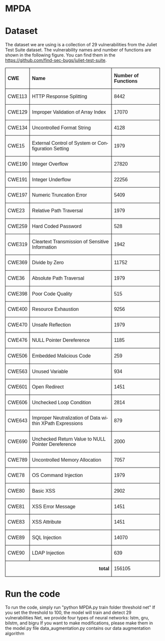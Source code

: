 # MPDA
# Dataset
The dataset we are using is a collection of 29 vulnerabilities from the Juliet Test Suite dataset. The vulnerability names and number of functions are shown in the following figure. You can find them in the https://github.com/find-sec-bugs/juliet-test-suite.

<table class="MsoTableGrid" border="1" cellspacing="0" cellpadding="0" style="border-collapse:collapse;border:none;mso-border-alt:solid windowtext .5pt;
 mso-yfti-tbllook:1184;mso-padding-alt:0cm 5.4pt 0cm 5.4pt">
 <tbody><tr style="mso-yfti-irow:0;mso-yfti-firstrow:yes;height:14.9pt">
  <td width="61" style="width:45.45pt;border:solid windowtext 1.0pt;mso-border-alt:
  solid windowtext .5pt;padding:0cm 5.4pt 0cm 5.4pt;height:14.9pt">
  <p class="MsoNormal"><b style="mso-bidi-font-weight:normal"><span lang="IT" style="mso-bidi-font-size:10.0pt;line-height:110%;font-family:&quot;Calibri&quot;,sans-serif;
  mso-fareast-font-family:&quot;Times New Roman&quot;;mso-bidi-font-family:&quot;Times New Roman&quot;;
  mso-ansi-language:IT">CWE</span></b><b style="mso-bidi-font-weight:normal"><span lang="IT" style="font-size:10.5pt;mso-bidi-font-size:10.0pt;line-height:110%;
  font-family:&quot;Calibri&quot;,sans-serif;mso-fareast-font-family:&quot;Times New Roman&quot;;
  mso-bidi-font-family:&quot;Times New Roman&quot;;mso-ansi-language:IT;mso-fareast-language:
  ZH-CN"><o:p></o:p></span></b></p>
  </td>
  <td width="291" style="width:218.1pt;border:solid windowtext 1.0pt;border-left:
  none;mso-border-left-alt:solid windowtext .5pt;mso-border-alt:solid windowtext .5pt;
  padding:0cm 5.4pt 0cm 5.4pt;height:14.9pt">
  <p class="MsoNormal"><b style="mso-bidi-font-weight:normal"><span lang="IT" style="mso-bidi-font-size:10.0pt;line-height:110%;font-family:&quot;Calibri&quot;,sans-serif;
  mso-fareast-font-family:&quot;Times New Roman&quot;;mso-bidi-font-family:&quot;Times New Roman&quot;;
  mso-ansi-language:IT">Name</span></b><b style="mso-bidi-font-weight:normal"><span lang="IT" style="mso-bidi-font-size:10.0pt;line-height:110%;font-family:&quot;Calibri&quot;,sans-serif;
  mso-fareast-font-family:&quot;Times New Roman&quot;;mso-bidi-font-family:&quot;Times New Roman&quot;;
  mso-bidi-theme-font:minor-bidi;mso-ansi-language:IT"><o:p></o:p></span></b></p>
  </td>
  <td width="158" style="width:118.7pt;border:solid windowtext 1.0pt;border-left:
  none;mso-border-left-alt:solid windowtext .5pt;mso-border-alt:solid windowtext .5pt;
  padding:0cm 5.4pt 0cm 5.4pt;height:14.9pt">
  <p class="MsoNormal"><b style="mso-bidi-font-weight:normal"><span lang="IT" style="mso-bidi-font-size:10.0pt;line-height:110%;font-family:&quot;Calibri&quot;,sans-serif;
  mso-fareast-font-family:&quot;Times New Roman&quot;;mso-bidi-font-family:&quot;Times New Roman&quot;;
  mso-ansi-language:IT">Number</span></b><b style="mso-bidi-font-weight:normal"><span lang="IT" style="mso-bidi-font-size:10.0pt;line-height:110%;font-family:&quot;Calibri&quot;,sans-serif;
  mso-fareast-font-family:宋体;mso-fareast-theme-font:minor-fareast;mso-bidi-font-family:
  &quot;Times New Roman&quot;;mso-ansi-language:IT;mso-fareast-language:ZH-CN"> </span></b><b style="mso-bidi-font-weight:normal"><span lang="IT" style="mso-bidi-font-size:
  10.0pt;line-height:110%;font-family:&quot;Calibri&quot;,sans-serif;mso-fareast-font-family:
  &quot;Times New Roman&quot;;mso-bidi-font-family:&quot;Times New Roman&quot;;mso-ansi-language:
  IT">of Functions<o:p></o:p></span></b></p>
  </td>
 </tr>
 <tr style="mso-yfti-irow:1;height:7.65pt">
  <td width="61" style="width:45.45pt;border:solid windowtext 1.0pt;border-top:
  none;mso-border-top-alt:solid windowtext .5pt;mso-border-alt:solid windowtext .5pt;
  padding:0cm 5.4pt 0cm 5.4pt;height:7.65pt">
  <p class="MsoNormal"><span lang="IT" style="mso-bidi-font-size:10.0pt;line-height:
  110%;font-family:&quot;Calibri&quot;,sans-serif;mso-fareast-font-family:&quot;Times New Roman&quot;;
  mso-bidi-font-family:&quot;Times New Roman&quot;;mso-ansi-language:IT">CWE113<o:p></o:p></span></p>
  </td>
  <td width="291" style="width:218.1pt;border-top:none;border-left:none;
  border-bottom:solid windowtext 1.0pt;border-right:solid windowtext 1.0pt;
  mso-border-top-alt:solid windowtext .5pt;mso-border-left-alt:solid windowtext .5pt;
  mso-border-alt:solid windowtext .5pt;padding:0cm 5.4pt 0cm 5.4pt;height:7.65pt">
  <p class="MsoNormal"><span lang="IT" style="mso-bidi-font-size:10.0pt;line-height:
  110%;font-family:&quot;Calibri&quot;,sans-serif;mso-fareast-font-family:&quot;Times New Roman&quot;;
  mso-bidi-font-family:&quot;Times New Roman&quot;;mso-ansi-language:IT">HTTP Response
  Splitting<o:p></o:p></span></p>
  </td>
  <td width="158" style="width:118.7pt;border-top:none;border-left:none;
  border-bottom:solid windowtext 1.0pt;border-right:solid windowtext 1.0pt;
  mso-border-top-alt:solid windowtext .5pt;mso-border-left-alt:solid windowtext .5pt;
  mso-border-alt:solid windowtext .5pt;padding:0cm 5.4pt 0cm 5.4pt;height:7.65pt">
  <p class="MsoNormal"><span lang="IT" style="mso-bidi-font-size:10.0pt;line-height:
  110%;font-family:&quot;Calibri&quot;,sans-serif;mso-fareast-font-family:&quot;Times New Roman&quot;;
  mso-bidi-font-family:&quot;Times New Roman&quot;;mso-ansi-language:IT">8442<o:p></o:p></span></p>
  </td>
 </tr>
 <tr style="mso-yfti-irow:2;height:15.3pt">
  <td width="61" style="width:45.45pt;border:solid windowtext 1.0pt;border-top:
  none;mso-border-top-alt:solid windowtext .5pt;mso-border-alt:solid windowtext .5pt;
  padding:0cm 5.4pt 0cm 5.4pt;height:15.3pt">
  <p class="MsoNormal"><span lang="IT" style="mso-bidi-font-size:10.0pt;line-height:
  110%;font-family:&quot;Calibri&quot;,sans-serif;mso-fareast-font-family:&quot;Times New Roman&quot;;
  mso-bidi-font-family:&quot;Times New Roman&quot;;mso-ansi-language:IT">CWE129<o:p></o:p></span></p>
  </td>
  <td width="291" style="width:218.1pt;border-top:none;border-left:none;
  border-bottom:solid windowtext 1.0pt;border-right:solid windowtext 1.0pt;
  mso-border-top-alt:solid windowtext .5pt;mso-border-left-alt:solid windowtext .5pt;
  mso-border-alt:solid windowtext .5pt;padding:0cm 5.4pt 0cm 5.4pt;height:15.3pt">
  <p class="MsoNormal"><span lang="IT" style="mso-bidi-font-size:10.0pt;line-height:
  110%;font-family:&quot;Calibri&quot;,sans-serif;mso-fareast-font-family:&quot;Times New Roman&quot;;
  mso-bidi-font-family:&quot;Times New Roman&quot;;mso-ansi-language:IT">Improper
  Validation of Array Index<o:p></o:p></span></p>
  </td>
  <td width="158" style="width:118.7pt;border-top:none;border-left:none;
  border-bottom:solid windowtext 1.0pt;border-right:solid windowtext 1.0pt;
  mso-border-top-alt:solid windowtext .5pt;mso-border-left-alt:solid windowtext .5pt;
  mso-border-alt:solid windowtext .5pt;padding:0cm 5.4pt 0cm 5.4pt;height:15.3pt">
  <p class="MsoNormal"><span lang="IT" style="mso-bidi-font-size:10.0pt;line-height:
  110%;font-family:&quot;Calibri&quot;,sans-serif;mso-fareast-font-family:&quot;Times New Roman&quot;;
  mso-bidi-font-family:&quot;Times New Roman&quot;;mso-ansi-language:IT">17070<o:p></o:p></span></p>
  </td>
 </tr>
 <tr style="mso-yfti-irow:3;height:7.65pt">
  <td width="61" style="width:45.45pt;border:solid windowtext 1.0pt;border-top:
  none;mso-border-top-alt:solid windowtext .5pt;mso-border-alt:solid windowtext .5pt;
  padding:0cm 5.4pt 0cm 5.4pt;height:7.65pt">
  <p class="MsoNormal"><span lang="IT" style="mso-bidi-font-size:10.0pt;line-height:
  110%;font-family:&quot;Calibri&quot;,sans-serif;mso-fareast-font-family:&quot;Times New Roman&quot;;
  mso-bidi-font-family:&quot;Times New Roman&quot;;mso-ansi-language:IT">CWE134<o:p></o:p></span></p>
  </td>
  <td width="291" style="width:218.1pt;border-top:none;border-left:none;
  border-bottom:solid windowtext 1.0pt;border-right:solid windowtext 1.0pt;
  mso-border-top-alt:solid windowtext .5pt;mso-border-left-alt:solid windowtext .5pt;
  mso-border-alt:solid windowtext .5pt;padding:0cm 5.4pt 0cm 5.4pt;height:7.65pt">
  <p class="MsoNormal"><span lang="IT" style="mso-bidi-font-size:10.0pt;line-height:
  110%;font-family:&quot;Calibri&quot;,sans-serif;mso-fareast-font-family:&quot;Times New Roman&quot;;
  mso-bidi-font-family:&quot;Times New Roman&quot;;mso-ansi-language:IT">Uncontrolled
  Format String<o:p></o:p></span></p>
  </td>
  <td width="158" style="width:118.7pt;border-top:none;border-left:none;
  border-bottom:solid windowtext 1.0pt;border-right:solid windowtext 1.0pt;
  mso-border-top-alt:solid windowtext .5pt;mso-border-left-alt:solid windowtext .5pt;
  mso-border-alt:solid windowtext .5pt;padding:0cm 5.4pt 0cm 5.4pt;height:7.65pt">
  <p class="MsoNormal"><span lang="IT" style="mso-bidi-font-size:10.0pt;line-height:
  110%;font-family:&quot;Calibri&quot;,sans-serif;mso-fareast-font-family:&quot;Times New Roman&quot;;
  mso-bidi-font-family:&quot;Times New Roman&quot;;mso-ansi-language:IT">4128<o:p></o:p></span></p>
  </td>
 </tr>
 <tr style="mso-yfti-irow:4;height:15.3pt">
  <td width="61" style="width:45.45pt;border:solid windowtext 1.0pt;border-top:
  none;mso-border-top-alt:solid windowtext .5pt;mso-border-alt:solid windowtext .5pt;
  padding:0cm 5.4pt 0cm 5.4pt;height:15.3pt">
  <p class="MsoNormal"><span lang="IT" style="mso-bidi-font-size:10.0pt;line-height:
  110%;font-family:&quot;Calibri&quot;,sans-serif;mso-fareast-font-family:&quot;Times New Roman&quot;;
  mso-bidi-font-family:&quot;Times New Roman&quot;;mso-ansi-language:IT">CWE15<o:p></o:p></span></p>
  </td>
  <td width="291" style="width:218.1pt;border-top:none;border-left:none;
  border-bottom:solid windowtext 1.0pt;border-right:solid windowtext 1.0pt;
  mso-border-top-alt:solid windowtext .5pt;mso-border-left-alt:solid windowtext .5pt;
  mso-border-alt:solid windowtext .5pt;padding:0cm 5.4pt 0cm 5.4pt;height:15.3pt">
  <p class="MsoNormal"><span lang="IT" style="mso-bidi-font-size:10.0pt;line-height:
  110%;font-family:&quot;Calibri&quot;,sans-serif;mso-fareast-font-family:&quot;Times New Roman&quot;;
  mso-bidi-font-family:&quot;Times New Roman&quot;;mso-ansi-language:IT">External Control
  of System or Configuration Setting<o:p></o:p></span></p>
  </td>
  <td width="158" style="width:118.7pt;border-top:none;border-left:none;
  border-bottom:solid windowtext 1.0pt;border-right:solid windowtext 1.0pt;
  mso-border-top-alt:solid windowtext .5pt;mso-border-left-alt:solid windowtext .5pt;
  mso-border-alt:solid windowtext .5pt;padding:0cm 5.4pt 0cm 5.4pt;height:15.3pt">
  <p class="MsoNormal"><span lang="IT" style="mso-bidi-font-size:10.0pt;line-height:
  110%;font-family:&quot;Calibri&quot;,sans-serif;mso-fareast-font-family:&quot;Times New Roman&quot;;
  mso-bidi-font-family:&quot;Times New Roman&quot;;mso-ansi-language:IT">1979<o:p></o:p></span></p>
  </td>
 </tr>
 <tr style="mso-yfti-irow:5;height:7.65pt">
  <td width="61" style="width:45.45pt;border:solid windowtext 1.0pt;border-top:
  none;mso-border-top-alt:solid windowtext .5pt;mso-border-alt:solid windowtext .5pt;
  padding:0cm 5.4pt 0cm 5.4pt;height:7.65pt">
  <p class="MsoNormal"><span lang="IT" style="mso-bidi-font-size:10.0pt;line-height:
  110%;font-family:&quot;Calibri&quot;,sans-serif;mso-fareast-font-family:&quot;Times New Roman&quot;;
  mso-bidi-font-family:&quot;Times New Roman&quot;;mso-ansi-language:IT">CWE190<o:p></o:p></span></p>
  </td>
  <td width="291" style="width:218.1pt;border-top:none;border-left:none;
  border-bottom:solid windowtext 1.0pt;border-right:solid windowtext 1.0pt;
  mso-border-top-alt:solid windowtext .5pt;mso-border-left-alt:solid windowtext .5pt;
  mso-border-alt:solid windowtext .5pt;padding:0cm 5.4pt 0cm 5.4pt;height:7.65pt">
  <p class="MsoNormal"><span lang="IT" style="mso-bidi-font-size:10.0pt;line-height:
  110%;font-family:&quot;Calibri&quot;,sans-serif;mso-fareast-font-family:&quot;Times New Roman&quot;;
  mso-bidi-font-family:&quot;Times New Roman&quot;;mso-ansi-language:IT">Integer Overflow<o:p></o:p></span></p>
  </td>
  <td width="158" style="width:118.7pt;border-top:none;border-left:none;
  border-bottom:solid windowtext 1.0pt;border-right:solid windowtext 1.0pt;
  mso-border-top-alt:solid windowtext .5pt;mso-border-left-alt:solid windowtext .5pt;
  mso-border-alt:solid windowtext .5pt;padding:0cm 5.4pt 0cm 5.4pt;height:7.65pt">
  <p class="MsoNormal"><span lang="IT" style="mso-bidi-font-size:10.0pt;line-height:
  110%;font-family:&quot;Calibri&quot;,sans-serif;mso-fareast-font-family:&quot;Times New Roman&quot;;
  mso-bidi-font-family:&quot;Times New Roman&quot;;mso-ansi-language:IT">27820<o:p></o:p></span></p>
  </td>
 </tr>
 <tr style="mso-yfti-irow:6;height:7.25pt">
  <td width="61" style="width:45.45pt;border:solid windowtext 1.0pt;border-top:
  none;mso-border-top-alt:solid windowtext .5pt;mso-border-alt:solid windowtext .5pt;
  padding:0cm 5.4pt 0cm 5.4pt;height:7.25pt">
  <p class="MsoNormal"><span lang="IT" style="mso-bidi-font-size:10.0pt;line-height:
  110%;font-family:&quot;Calibri&quot;,sans-serif;mso-fareast-font-family:&quot;Times New Roman&quot;;
  mso-bidi-font-family:&quot;Times New Roman&quot;;mso-ansi-language:IT">CWE191<o:p></o:p></span></p>
  </td>
  <td width="291" style="width:218.1pt;border-top:none;border-left:none;
  border-bottom:solid windowtext 1.0pt;border-right:solid windowtext 1.0pt;
  mso-border-top-alt:solid windowtext .5pt;mso-border-left-alt:solid windowtext .5pt;
  mso-border-alt:solid windowtext .5pt;padding:0cm 5.4pt 0cm 5.4pt;height:7.25pt">
  <p class="MsoNormal"><span lang="IT" style="mso-bidi-font-size:10.0pt;line-height:
  110%;font-family:&quot;Calibri&quot;,sans-serif;mso-fareast-font-family:&quot;Times New Roman&quot;;
  mso-bidi-font-family:&quot;Times New Roman&quot;;mso-ansi-language:IT">Integer
  Underflow<o:p></o:p></span></p>
  </td>
  <td width="158" style="width:118.7pt;border-top:none;border-left:none;
  border-bottom:solid windowtext 1.0pt;border-right:solid windowtext 1.0pt;
  mso-border-top-alt:solid windowtext .5pt;mso-border-left-alt:solid windowtext .5pt;
  mso-border-alt:solid windowtext .5pt;padding:0cm 5.4pt 0cm 5.4pt;height:7.25pt">
  <p class="MsoNormal"><span lang="IT" style="mso-bidi-font-size:10.0pt;line-height:
  110%;font-family:&quot;Calibri&quot;,sans-serif;mso-fareast-font-family:&quot;Times New Roman&quot;;
  mso-bidi-font-family:&quot;Times New Roman&quot;;mso-ansi-language:IT">22256<o:p></o:p></span></p>
  </td>
 </tr>
 <tr style="mso-yfti-irow:7;height:7.65pt">
  <td width="61" style="width:45.45pt;border:solid windowtext 1.0pt;border-top:
  none;mso-border-top-alt:solid windowtext .5pt;mso-border-alt:solid windowtext .5pt;
  padding:0cm 5.4pt 0cm 5.4pt;height:7.65pt">
  <p class="MsoNormal"><span lang="IT" style="mso-bidi-font-size:10.0pt;line-height:
  110%;font-family:&quot;Calibri&quot;,sans-serif;mso-fareast-font-family:&quot;Times New Roman&quot;;
  mso-bidi-font-family:&quot;Times New Roman&quot;;mso-ansi-language:IT">CWE197<o:p></o:p></span></p>
  </td>
  <td width="291" style="width:218.1pt;border-top:none;border-left:none;
  border-bottom:solid windowtext 1.0pt;border-right:solid windowtext 1.0pt;
  mso-border-top-alt:solid windowtext .5pt;mso-border-left-alt:solid windowtext .5pt;
  mso-border-alt:solid windowtext .5pt;padding:0cm 5.4pt 0cm 5.4pt;height:7.65pt">
  <p class="MsoNormal"><span lang="IT" style="mso-bidi-font-size:10.0pt;line-height:
  110%;font-family:&quot;Calibri&quot;,sans-serif;mso-fareast-font-family:&quot;Times New Roman&quot;;
  mso-bidi-font-family:&quot;Times New Roman&quot;;mso-ansi-language:IT">Numeric
  Truncation Error<o:p></o:p></span></p>
  </td>
  <td width="158" style="width:118.7pt;border-top:none;border-left:none;
  border-bottom:solid windowtext 1.0pt;border-right:solid windowtext 1.0pt;
  mso-border-top-alt:solid windowtext .5pt;mso-border-left-alt:solid windowtext .5pt;
  mso-border-alt:solid windowtext .5pt;padding:0cm 5.4pt 0cm 5.4pt;height:7.65pt">
  <p class="MsoNormal"><span lang="IT" style="mso-bidi-font-size:10.0pt;line-height:
  110%;font-family:&quot;Calibri&quot;,sans-serif;mso-fareast-font-family:&quot;Times New Roman&quot;;
  mso-bidi-font-family:&quot;Times New Roman&quot;;mso-ansi-language:IT">5409<o:p></o:p></span></p>
  </td>
 </tr>
 <tr style="mso-yfti-irow:8;height:7.65pt">
  <td width="61" style="width:45.45pt;border:solid windowtext 1.0pt;border-top:
  none;mso-border-top-alt:solid windowtext .5pt;mso-border-alt:solid windowtext .5pt;
  padding:0cm 5.4pt 0cm 5.4pt;height:7.65pt">
  <p class="MsoNormal"><span lang="IT" style="mso-bidi-font-size:10.0pt;line-height:
  110%;font-family:&quot;Calibri&quot;,sans-serif;mso-fareast-font-family:&quot;Times New Roman&quot;;
  mso-bidi-font-family:&quot;Times New Roman&quot;;mso-ansi-language:IT">CWE23<o:p></o:p></span></p>
  </td>
  <td width="291" style="width:218.1pt;border-top:none;border-left:none;
  border-bottom:solid windowtext 1.0pt;border-right:solid windowtext 1.0pt;
  mso-border-top-alt:solid windowtext .5pt;mso-border-left-alt:solid windowtext .5pt;
  mso-border-alt:solid windowtext .5pt;padding:0cm 5.4pt 0cm 5.4pt;height:7.65pt">
  <p class="MsoNormal"><span lang="IT" style="mso-bidi-font-size:10.0pt;line-height:
  110%;font-family:&quot;Calibri&quot;,sans-serif;mso-fareast-font-family:&quot;Times New Roman&quot;;
  mso-bidi-font-family:&quot;Times New Roman&quot;;mso-ansi-language:IT">Relative Path
  Traversal<o:p></o:p></span></p>
  </td>
  <td width="158" style="width:118.7pt;border-top:none;border-left:none;
  border-bottom:solid windowtext 1.0pt;border-right:solid windowtext 1.0pt;
  mso-border-top-alt:solid windowtext .5pt;mso-border-left-alt:solid windowtext .5pt;
  mso-border-alt:solid windowtext .5pt;padding:0cm 5.4pt 0cm 5.4pt;height:7.65pt">
  <p class="MsoNormal"><span lang="IT" style="mso-bidi-font-size:10.0pt;line-height:
  110%;font-family:&quot;Calibri&quot;,sans-serif;mso-fareast-font-family:&quot;Times New Roman&quot;;
  mso-bidi-font-family:&quot;Times New Roman&quot;;mso-ansi-language:IT">1979<o:p></o:p></span></p>
  </td>
 </tr>
 <tr style="mso-yfti-irow:9;height:7.65pt">
  <td width="61" style="width:45.45pt;border:solid windowtext 1.0pt;border-top:
  none;mso-border-top-alt:solid windowtext .5pt;mso-border-alt:solid windowtext .5pt;
  padding:0cm 5.4pt 0cm 5.4pt;height:7.65pt">
  <p class="MsoNormal"><span lang="IT" style="mso-bidi-font-size:10.0pt;line-height:
  110%;font-family:&quot;Calibri&quot;,sans-serif;mso-fareast-font-family:&quot;Times New Roman&quot;;
  mso-bidi-font-family:&quot;Times New Roman&quot;;mso-ansi-language:IT">CWE259<o:p></o:p></span></p>
  </td>
  <td width="291" style="width:218.1pt;border-top:none;border-left:none;
  border-bottom:solid windowtext 1.0pt;border-right:solid windowtext 1.0pt;
  mso-border-top-alt:solid windowtext .5pt;mso-border-left-alt:solid windowtext .5pt;
  mso-border-alt:solid windowtext .5pt;padding:0cm 5.4pt 0cm 5.4pt;height:7.65pt">
  <p class="MsoNormal"><span lang="IT" style="mso-bidi-font-size:10.0pt;line-height:
  110%;font-family:&quot;Calibri&quot;,sans-serif;mso-fareast-font-family:&quot;Times New Roman&quot;;
  mso-bidi-font-family:&quot;Times New Roman&quot;;mso-ansi-language:IT">Hard Coded
  Password<o:p></o:p></span></p>
  </td>
  <td width="158" style="width:118.7pt;border-top:none;border-left:none;
  border-bottom:solid windowtext 1.0pt;border-right:solid windowtext 1.0pt;
  mso-border-top-alt:solid windowtext .5pt;mso-border-left-alt:solid windowtext .5pt;
  mso-border-alt:solid windowtext .5pt;padding:0cm 5.4pt 0cm 5.4pt;height:7.65pt">
  <p class="MsoNormal"><span lang="IT" style="mso-bidi-font-size:10.0pt;line-height:
  110%;font-family:&quot;Calibri&quot;,sans-serif;mso-fareast-font-family:&quot;Times New Roman&quot;;
  mso-bidi-font-family:&quot;Times New Roman&quot;;mso-ansi-language:IT">528<o:p></o:p></span></p>
  </td>
 </tr>
 <tr style="mso-yfti-irow:10;height:15.3pt">
  <td width="61" style="width:45.45pt;border:solid windowtext 1.0pt;border-top:
  none;mso-border-top-alt:solid windowtext .5pt;mso-border-alt:solid windowtext .5pt;
  padding:0cm 5.4pt 0cm 5.4pt;height:15.3pt">
  <p class="MsoNormal"><span lang="IT" style="mso-bidi-font-size:10.0pt;line-height:
  110%;font-family:&quot;Calibri&quot;,sans-serif;mso-fareast-font-family:&quot;Times New Roman&quot;;
  mso-bidi-font-family:&quot;Times New Roman&quot;;mso-ansi-language:IT">CWE319<o:p></o:p></span></p>
  </td>
  <td width="291" style="width:218.1pt;border-top:none;border-left:none;
  border-bottom:solid windowtext 1.0pt;border-right:solid windowtext 1.0pt;
  mso-border-top-alt:solid windowtext .5pt;mso-border-left-alt:solid windowtext .5pt;
  mso-border-alt:solid windowtext .5pt;padding:0cm 5.4pt 0cm 5.4pt;height:15.3pt">
  <p class="MsoNormal"><span lang="IT" style="mso-bidi-font-size:10.0pt;line-height:
  110%;font-family:&quot;Calibri&quot;,sans-serif;mso-fareast-font-family:&quot;Times New Roman&quot;;
  mso-bidi-font-family:&quot;Times New Roman&quot;;mso-ansi-language:IT">Cleartext
  Transmission of Sensitive Information<o:p></o:p></span></p>
  </td>
  <td width="158" style="width:118.7pt;border-top:none;border-left:none;
  border-bottom:solid windowtext 1.0pt;border-right:solid windowtext 1.0pt;
  mso-border-top-alt:solid windowtext .5pt;mso-border-left-alt:solid windowtext .5pt;
  mso-border-alt:solid windowtext .5pt;padding:0cm 5.4pt 0cm 5.4pt;height:15.3pt">
  <p class="MsoNormal"><span lang="IT" style="mso-bidi-font-size:10.0pt;line-height:
  110%;font-family:&quot;Calibri&quot;,sans-serif;mso-fareast-font-family:&quot;Times New Roman&quot;;
  mso-bidi-font-family:&quot;Times New Roman&quot;;mso-ansi-language:IT">1942<o:p></o:p></span></p>
  </td>
 </tr>
 <tr style="mso-yfti-irow:11;height:7.65pt">
  <td width="61" style="width:45.45pt;border:solid windowtext 1.0pt;border-top:
  none;mso-border-top-alt:solid windowtext .5pt;mso-border-alt:solid windowtext .5pt;
  padding:0cm 5.4pt 0cm 5.4pt;height:7.65pt">
  <p class="MsoNormal"><span lang="IT" style="mso-bidi-font-size:10.0pt;line-height:
  110%;font-family:&quot;Calibri&quot;,sans-serif;mso-fareast-font-family:&quot;Times New Roman&quot;;
  mso-bidi-font-family:&quot;Times New Roman&quot;;mso-ansi-language:IT">CWE369<o:p></o:p></span></p>
  </td>
  <td width="291" style="width:218.1pt;border-top:none;border-left:none;
  border-bottom:solid windowtext 1.0pt;border-right:solid windowtext 1.0pt;
  mso-border-top-alt:solid windowtext .5pt;mso-border-left-alt:solid windowtext .5pt;
  mso-border-alt:solid windowtext .5pt;padding:0cm 5.4pt 0cm 5.4pt;height:7.65pt">
  <p class="MsoNormal"><span lang="IT" style="mso-bidi-font-size:10.0pt;line-height:
  110%;font-family:&quot;Calibri&quot;,sans-serif;mso-fareast-font-family:&quot;Times New Roman&quot;;
  mso-bidi-font-family:&quot;Times New Roman&quot;;mso-ansi-language:IT">Divide by Zero<o:p></o:p></span></p>
  </td>
  <td width="158" style="width:118.7pt;border-top:none;border-left:none;
  border-bottom:solid windowtext 1.0pt;border-right:solid windowtext 1.0pt;
  mso-border-top-alt:solid windowtext .5pt;mso-border-left-alt:solid windowtext .5pt;
  mso-border-alt:solid windowtext .5pt;padding:0cm 5.4pt 0cm 5.4pt;height:7.65pt">
  <p class="MsoNormal"><span lang="IT" style="mso-bidi-font-size:10.0pt;line-height:
  110%;font-family:&quot;Calibri&quot;,sans-serif;mso-fareast-font-family:&quot;Times New Roman&quot;;
  mso-bidi-font-family:&quot;Times New Roman&quot;;mso-ansi-language:IT">11752<o:p></o:p></span></p>
  </td>
 </tr>
 <tr style="mso-yfti-irow:12;height:7.65pt">
  <td width="61" style="width:45.45pt;border:solid windowtext 1.0pt;border-top:
  none;mso-border-top-alt:solid windowtext .5pt;mso-border-alt:solid windowtext .5pt;
  padding:0cm 5.4pt 0cm 5.4pt;height:7.65pt">
  <p class="MsoNormal"><span lang="IT" style="mso-bidi-font-size:10.0pt;line-height:
  110%;font-family:&quot;Calibri&quot;,sans-serif;mso-fareast-font-family:&quot;Times New Roman&quot;;
  mso-bidi-font-family:&quot;Times New Roman&quot;;mso-ansi-language:IT">CWE36<o:p></o:p></span></p>
  </td>
  <td width="291" style="width:218.1pt;border-top:none;border-left:none;
  border-bottom:solid windowtext 1.0pt;border-right:solid windowtext 1.0pt;
  mso-border-top-alt:solid windowtext .5pt;mso-border-left-alt:solid windowtext .5pt;
  mso-border-alt:solid windowtext .5pt;padding:0cm 5.4pt 0cm 5.4pt;height:7.65pt">
  <p class="MsoNormal"><span lang="IT" style="mso-bidi-font-size:10.0pt;line-height:
  110%;font-family:&quot;Calibri&quot;,sans-serif;mso-fareast-font-family:&quot;Times New Roman&quot;;
  mso-bidi-font-family:&quot;Times New Roman&quot;;mso-ansi-language:IT">Absolute Path
  Traversal<o:p></o:p></span></p>
  </td>
  <td width="158" style="width:118.7pt;border-top:none;border-left:none;
  border-bottom:solid windowtext 1.0pt;border-right:solid windowtext 1.0pt;
  mso-border-top-alt:solid windowtext .5pt;mso-border-left-alt:solid windowtext .5pt;
  mso-border-alt:solid windowtext .5pt;padding:0cm 5.4pt 0cm 5.4pt;height:7.65pt">
  <p class="MsoNormal"><span lang="IT" style="mso-bidi-font-size:10.0pt;line-height:
  110%;font-family:&quot;Calibri&quot;,sans-serif;mso-fareast-font-family:&quot;Times New Roman&quot;;
  mso-bidi-font-family:&quot;Times New Roman&quot;;mso-ansi-language:IT">1979<o:p></o:p></span></p>
  </td>
 </tr>
 <tr style="mso-yfti-irow:13;height:7.25pt">
  <td width="61" style="width:45.45pt;border:solid windowtext 1.0pt;border-top:
  none;mso-border-top-alt:solid windowtext .5pt;mso-border-alt:solid windowtext .5pt;
  padding:0cm 5.4pt 0cm 5.4pt;height:7.25pt">
  <p class="MsoNormal"><span lang="IT" style="mso-bidi-font-size:10.0pt;line-height:
  110%;font-family:&quot;Calibri&quot;,sans-serif;mso-fareast-font-family:&quot;Times New Roman&quot;;
  mso-bidi-font-family:&quot;Times New Roman&quot;;mso-ansi-language:IT">CWE398<o:p></o:p></span></p>
  </td>
  <td width="291" style="width:218.1pt;border-top:none;border-left:none;
  border-bottom:solid windowtext 1.0pt;border-right:solid windowtext 1.0pt;
  mso-border-top-alt:solid windowtext .5pt;mso-border-left-alt:solid windowtext .5pt;
  mso-border-alt:solid windowtext .5pt;padding:0cm 5.4pt 0cm 5.4pt;height:7.25pt">
  <p class="MsoNormal"><span lang="IT" style="mso-bidi-font-size:10.0pt;line-height:
  110%;font-family:&quot;Calibri&quot;,sans-serif;mso-fareast-font-family:&quot;Times New Roman&quot;;
  mso-bidi-font-family:&quot;Times New Roman&quot;;mso-ansi-language:IT">Poor Code
  Quality<o:p></o:p></span></p>
  </td>
  <td width="158" style="width:118.7pt;border-top:none;border-left:none;
  border-bottom:solid windowtext 1.0pt;border-right:solid windowtext 1.0pt;
  mso-border-top-alt:solid windowtext .5pt;mso-border-left-alt:solid windowtext .5pt;
  mso-border-alt:solid windowtext .5pt;padding:0cm 5.4pt 0cm 5.4pt;height:7.25pt">
  <p class="MsoNormal"><span lang="IT" style="mso-bidi-font-size:10.0pt;line-height:
  110%;font-family:&quot;Calibri&quot;,sans-serif;mso-fareast-font-family:&quot;Times New Roman&quot;;
  mso-bidi-font-family:&quot;Times New Roman&quot;;mso-ansi-language:IT">515<o:p></o:p></span></p>
  </td>
 </tr>
 <tr style="mso-yfti-irow:14;height:7.65pt">
  <td width="61" style="width:45.45pt;border:solid windowtext 1.0pt;border-top:
  none;mso-border-top-alt:solid windowtext .5pt;mso-border-alt:solid windowtext .5pt;
  padding:0cm 5.4pt 0cm 5.4pt;height:7.65pt">
  <p class="MsoNormal"><span lang="IT" style="mso-bidi-font-size:10.0pt;line-height:
  110%;font-family:&quot;Calibri&quot;,sans-serif;mso-fareast-font-family:&quot;Times New Roman&quot;;
  mso-bidi-font-family:&quot;Times New Roman&quot;;mso-ansi-language:IT">CWE400<o:p></o:p></span></p>
  </td>
  <td width="291" style="width:218.1pt;border-top:none;border-left:none;
  border-bottom:solid windowtext 1.0pt;border-right:solid windowtext 1.0pt;
  mso-border-top-alt:solid windowtext .5pt;mso-border-left-alt:solid windowtext .5pt;
  mso-border-alt:solid windowtext .5pt;padding:0cm 5.4pt 0cm 5.4pt;height:7.65pt">
  <p class="MsoNormal"><span lang="IT" style="mso-bidi-font-size:10.0pt;line-height:
  110%;font-family:&quot;Calibri&quot;,sans-serif;mso-fareast-font-family:&quot;Times New Roman&quot;;
  mso-bidi-font-family:&quot;Times New Roman&quot;;mso-ansi-language:IT">Resource
  Exhaustion<o:p></o:p></span></p>
  </td>
  <td width="158" style="width:118.7pt;border-top:none;border-left:none;
  border-bottom:solid windowtext 1.0pt;border-right:solid windowtext 1.0pt;
  mso-border-top-alt:solid windowtext .5pt;mso-border-left-alt:solid windowtext .5pt;
  mso-border-alt:solid windowtext .5pt;padding:0cm 5.4pt 0cm 5.4pt;height:7.65pt">
  <p class="MsoNormal"><span lang="IT" style="mso-bidi-font-size:10.0pt;line-height:
  110%;font-family:&quot;Calibri&quot;,sans-serif;mso-fareast-font-family:&quot;Times New Roman&quot;;
  mso-bidi-font-family:&quot;Times New Roman&quot;;mso-ansi-language:IT">9256<o:p></o:p></span></p>
  </td>
 </tr>
 <tr style="mso-yfti-irow:15;height:7.65pt">
  <td width="61" style="width:45.45pt;border:solid windowtext 1.0pt;border-top:
  none;mso-border-top-alt:solid windowtext .5pt;mso-border-alt:solid windowtext .5pt;
  padding:0cm 5.4pt 0cm 5.4pt;height:7.65pt">
  <p class="MsoNormal"><span lang="IT" style="mso-bidi-font-size:10.0pt;line-height:
  110%;font-family:&quot;Calibri&quot;,sans-serif;mso-fareast-font-family:&quot;Times New Roman&quot;;
  mso-bidi-font-family:&quot;Times New Roman&quot;;mso-ansi-language:IT">CWE470<o:p></o:p></span></p>
  </td>
  <td width="291" style="width:218.1pt;border-top:none;border-left:none;
  border-bottom:solid windowtext 1.0pt;border-right:solid windowtext 1.0pt;
  mso-border-top-alt:solid windowtext .5pt;mso-border-left-alt:solid windowtext .5pt;
  mso-border-alt:solid windowtext .5pt;padding:0cm 5.4pt 0cm 5.4pt;height:7.65pt">
  <p class="MsoNormal"><span lang="IT" style="mso-bidi-font-size:10.0pt;line-height:
  110%;font-family:&quot;Calibri&quot;,sans-serif;mso-fareast-font-family:&quot;Times New Roman&quot;;
  mso-bidi-font-family:&quot;Times New Roman&quot;;mso-ansi-language:IT">Unsafe
  Reflection<o:p></o:p></span></p>
  </td>
  <td width="158" style="width:118.7pt;border-top:none;border-left:none;
  border-bottom:solid windowtext 1.0pt;border-right:solid windowtext 1.0pt;
  mso-border-top-alt:solid windowtext .5pt;mso-border-left-alt:solid windowtext .5pt;
  mso-border-alt:solid windowtext .5pt;padding:0cm 5.4pt 0cm 5.4pt;height:7.65pt">
  <p class="MsoNormal"><span lang="IT" style="mso-bidi-font-size:10.0pt;line-height:
  110%;font-family:&quot;Calibri&quot;,sans-serif;mso-fareast-font-family:&quot;Times New Roman&quot;;
  mso-bidi-font-family:&quot;Times New Roman&quot;;mso-ansi-language:IT">1979<o:p></o:p></span></p>
  </td>
 </tr>
 <tr style="mso-yfti-irow:16;height:10.85pt">
  <td width="61" style="width:45.45pt;border:solid windowtext 1.0pt;border-top:
  none;mso-border-top-alt:solid windowtext .5pt;mso-border-alt:solid windowtext .5pt;
  padding:0cm 5.4pt 0cm 5.4pt;height:10.85pt">
  <p class="MsoNormal"><span lang="IT" style="mso-bidi-font-size:10.0pt;line-height:
  110%;font-family:&quot;Calibri&quot;,sans-serif;mso-fareast-font-family:&quot;Times New Roman&quot;;
  mso-bidi-font-family:&quot;Times New Roman&quot;;mso-ansi-language:IT">CWE476<o:p></o:p></span></p>
  </td>
  <td width="291" style="width:218.1pt;border-top:none;border-left:none;
  border-bottom:solid windowtext 1.0pt;border-right:solid windowtext 1.0pt;
  mso-border-top-alt:solid windowtext .5pt;mso-border-left-alt:solid windowtext .5pt;
  mso-border-alt:solid windowtext .5pt;padding:0cm 5.4pt 0cm 5.4pt;height:10.85pt">
  <p class="MsoNormal"><span lang="IT" style="mso-bidi-font-size:10.0pt;line-height:
  110%;font-family:&quot;Calibri&quot;,sans-serif;mso-fareast-font-family:&quot;Times New Roman&quot;;
  mso-bidi-font-family:&quot;Times New Roman&quot;;mso-ansi-language:IT">NULL Pointer
  Dereference<o:p></o:p></span></p>
  </td>
  <td width="158" style="width:118.7pt;border-top:none;border-left:none;
  border-bottom:solid windowtext 1.0pt;border-right:solid windowtext 1.0pt;
  mso-border-top-alt:solid windowtext .5pt;mso-border-left-alt:solid windowtext .5pt;
  mso-border-alt:solid windowtext .5pt;padding:0cm 5.4pt 0cm 5.4pt;height:10.85pt">
  <p class="MsoNormal"><span lang="IT" style="mso-bidi-font-size:10.0pt;line-height:
  110%;font-family:&quot;Calibri&quot;,sans-serif;mso-fareast-font-family:&quot;Times New Roman&quot;;
  mso-bidi-font-family:&quot;Times New Roman&quot;;mso-ansi-language:IT">1185<o:p></o:p></span></p>
  </td>
 </tr>
 <tr style="mso-yfti-irow:17;height:7.65pt">
  <td width="61" style="width:45.45pt;border:solid windowtext 1.0pt;border-top:
  none;mso-border-top-alt:solid windowtext .5pt;mso-border-alt:solid windowtext .5pt;
  padding:0cm 5.4pt 0cm 5.4pt;height:7.65pt">
  <p class="MsoNormal"><span lang="IT" style="mso-bidi-font-size:10.0pt;line-height:
  110%;font-family:&quot;Calibri&quot;,sans-serif;mso-fareast-font-family:&quot;Times New Roman&quot;;
  mso-bidi-font-family:&quot;Times New Roman&quot;;mso-ansi-language:IT">CWE506<o:p></o:p></span></p>
  </td>
  <td width="291" style="width:218.1pt;border-top:none;border-left:none;
  border-bottom:solid windowtext 1.0pt;border-right:solid windowtext 1.0pt;
  mso-border-top-alt:solid windowtext .5pt;mso-border-left-alt:solid windowtext .5pt;
  mso-border-alt:solid windowtext .5pt;padding:0cm 5.4pt 0cm 5.4pt;height:7.65pt">
  <p class="MsoNormal"><span lang="IT" style="mso-bidi-font-size:10.0pt;line-height:
  110%;font-family:&quot;Calibri&quot;,sans-serif;mso-fareast-font-family:&quot;Times New Roman&quot;;
  mso-bidi-font-family:&quot;Times New Roman&quot;;mso-ansi-language:IT">Embedded
  Malicious Code<o:p></o:p></span></p>
  </td>
  <td width="158" style="width:118.7pt;border-top:none;border-left:none;
  border-bottom:solid windowtext 1.0pt;border-right:solid windowtext 1.0pt;
  mso-border-top-alt:solid windowtext .5pt;mso-border-left-alt:solid windowtext .5pt;
  mso-border-alt:solid windowtext .5pt;padding:0cm 5.4pt 0cm 5.4pt;height:7.65pt">
  <p class="MsoNormal"><span lang="IT" style="mso-bidi-font-size:10.0pt;line-height:
  110%;font-family:&quot;Calibri&quot;,sans-serif;mso-fareast-font-family:&quot;Times New Roman&quot;;
  mso-bidi-font-family:&quot;Times New Roman&quot;;mso-ansi-language:IT">259<o:p></o:p></span></p>
  </td>
 </tr>
 <tr style="mso-yfti-irow:18;height:7.65pt">
  <td width="61" style="width:45.45pt;border:solid windowtext 1.0pt;border-top:
  none;mso-border-top-alt:solid windowtext .5pt;mso-border-alt:solid windowtext .5pt;
  padding:0cm 5.4pt 0cm 5.4pt;height:7.65pt">
  <p class="MsoNormal"><span lang="IT" style="mso-bidi-font-size:10.0pt;line-height:
  110%;font-family:&quot;Calibri&quot;,sans-serif;mso-fareast-font-family:&quot;Times New Roman&quot;;
  mso-bidi-font-family:&quot;Times New Roman&quot;;mso-ansi-language:IT">CWE563<o:p></o:p></span></p>
  </td>
  <td width="291" style="width:218.1pt;border-top:none;border-left:none;
  border-bottom:solid windowtext 1.0pt;border-right:solid windowtext 1.0pt;
  mso-border-top-alt:solid windowtext .5pt;mso-border-left-alt:solid windowtext .5pt;
  mso-border-alt:solid windowtext .5pt;padding:0cm 5.4pt 0cm 5.4pt;height:7.65pt">
  <p class="MsoNormal"><span lang="IT" style="mso-bidi-font-size:10.0pt;line-height:
  110%;font-family:&quot;Calibri&quot;,sans-serif;mso-fareast-font-family:&quot;Times New Roman&quot;;
  mso-bidi-font-family:&quot;Times New Roman&quot;;mso-ansi-language:IT">Unused Variable<o:p></o:p></span></p>
  </td>
  <td width="158" style="width:118.7pt;border-top:none;border-left:none;
  border-bottom:solid windowtext 1.0pt;border-right:solid windowtext 1.0pt;
  mso-border-top-alt:solid windowtext .5pt;mso-border-left-alt:solid windowtext .5pt;
  mso-border-alt:solid windowtext .5pt;padding:0cm 5.4pt 0cm 5.4pt;height:7.65pt">
  <p class="MsoNormal"><span lang="IT" style="mso-bidi-font-size:10.0pt;line-height:
  110%;font-family:&quot;Calibri&quot;,sans-serif;mso-fareast-font-family:&quot;Times New Roman&quot;;
  mso-bidi-font-family:&quot;Times New Roman&quot;;mso-ansi-language:IT">934<o:p></o:p></span></p>
  </td>
 </tr>
 <tr style="mso-yfti-irow:19;height:7.25pt">
  <td width="61" style="width:45.45pt;border:solid windowtext 1.0pt;border-top:
  none;mso-border-top-alt:solid windowtext .5pt;mso-border-alt:solid windowtext .5pt;
  padding:0cm 5.4pt 0cm 5.4pt;height:7.25pt">
  <p class="MsoNormal"><span lang="IT" style="mso-bidi-font-size:10.0pt;line-height:
  110%;font-family:&quot;Calibri&quot;,sans-serif;mso-fareast-font-family:&quot;Times New Roman&quot;;
  mso-bidi-font-family:&quot;Times New Roman&quot;;mso-ansi-language:IT">CWE601<o:p></o:p></span></p>
  </td>
  <td width="291" style="width:218.1pt;border-top:none;border-left:none;
  border-bottom:solid windowtext 1.0pt;border-right:solid windowtext 1.0pt;
  mso-border-top-alt:solid windowtext .5pt;mso-border-left-alt:solid windowtext .5pt;
  mso-border-alt:solid windowtext .5pt;padding:0cm 5.4pt 0cm 5.4pt;height:7.25pt">
  <p class="MsoNormal"><span lang="IT" style="mso-bidi-font-size:10.0pt;line-height:
  110%;font-family:&quot;Calibri&quot;,sans-serif;mso-fareast-font-family:&quot;Times New Roman&quot;;
  mso-bidi-font-family:&quot;Times New Roman&quot;;mso-ansi-language:IT">Open Redirect<o:p></o:p></span></p>
  </td>
  <td width="158" style="width:118.7pt;border-top:none;border-left:none;
  border-bottom:solid windowtext 1.0pt;border-right:solid windowtext 1.0pt;
  mso-border-top-alt:solid windowtext .5pt;mso-border-left-alt:solid windowtext .5pt;
  mso-border-alt:solid windowtext .5pt;padding:0cm 5.4pt 0cm 5.4pt;height:7.25pt">
  <p class="MsoNormal"><span lang="IT" style="mso-bidi-font-size:10.0pt;line-height:
  110%;font-family:&quot;Calibri&quot;,sans-serif;mso-fareast-font-family:&quot;Times New Roman&quot;;
  mso-bidi-font-family:&quot;Times New Roman&quot;;mso-ansi-language:IT">1451<o:p></o:p></span></p>
  </td>
 </tr>
 <tr style="mso-yfti-irow:20;height:7.65pt">
  <td width="61" style="width:45.45pt;border:solid windowtext 1.0pt;border-top:
  none;mso-border-top-alt:solid windowtext .5pt;mso-border-alt:solid windowtext .5pt;
  padding:0cm 5.4pt 0cm 5.4pt;height:7.65pt">
  <p class="MsoNormal"><span lang="IT" style="mso-bidi-font-size:10.0pt;line-height:
  110%;font-family:&quot;Calibri&quot;,sans-serif;mso-fareast-font-family:&quot;Times New Roman&quot;;
  mso-bidi-font-family:&quot;Times New Roman&quot;;mso-ansi-language:IT">CWE606<o:p></o:p></span></p>
  </td>
  <td width="291" style="width:218.1pt;border-top:none;border-left:none;
  border-bottom:solid windowtext 1.0pt;border-right:solid windowtext 1.0pt;
  mso-border-top-alt:solid windowtext .5pt;mso-border-left-alt:solid windowtext .5pt;
  mso-border-alt:solid windowtext .5pt;padding:0cm 5.4pt 0cm 5.4pt;height:7.65pt">
  <p class="MsoNormal"><span lang="IT" style="mso-bidi-font-size:10.0pt;line-height:
  110%;font-family:&quot;Calibri&quot;,sans-serif;mso-fareast-font-family:&quot;Times New Roman&quot;;
  mso-bidi-font-family:&quot;Times New Roman&quot;;mso-ansi-language:IT">Unchecked Loop
  Condition<o:p></o:p></span></p>
  </td>
  <td width="158" style="width:118.7pt;border-top:none;border-left:none;
  border-bottom:solid windowtext 1.0pt;border-right:solid windowtext 1.0pt;
  mso-border-top-alt:solid windowtext .5pt;mso-border-left-alt:solid windowtext .5pt;
  mso-border-alt:solid windowtext .5pt;padding:0cm 5.4pt 0cm 5.4pt;height:7.65pt">
  <p class="MsoNormal"><span lang="IT" style="mso-bidi-font-size:10.0pt;line-height:
  110%;font-family:&quot;Calibri&quot;,sans-serif;mso-fareast-font-family:&quot;Times New Roman&quot;;
  mso-bidi-font-family:&quot;Times New Roman&quot;;mso-ansi-language:IT">2814<o:p></o:p></span></p>
  </td>
 </tr>
 <tr style="mso-yfti-irow:21;height:10.35pt">
  <td width="61" style="width:45.45pt;border:solid windowtext 1.0pt;border-top:
  none;mso-border-top-alt:solid windowtext .5pt;mso-border-alt:solid windowtext .5pt;
  padding:0cm 5.4pt 0cm 5.4pt;height:10.35pt">
  <p class="MsoNormal"><span lang="IT" style="mso-bidi-font-size:10.0pt;line-height:
  110%;font-family:&quot;Calibri&quot;,sans-serif;mso-fareast-font-family:&quot;Times New Roman&quot;;
  mso-bidi-font-family:&quot;Times New Roman&quot;;mso-ansi-language:IT">CWE643<o:p></o:p></span></p>
  </td>
  <td width="291" style="width:218.1pt;border-top:none;border-left:none;
  border-bottom:solid windowtext 1.0pt;border-right:solid windowtext 1.0pt;
  mso-border-top-alt:solid windowtext .5pt;mso-border-left-alt:solid windowtext .5pt;
  mso-border-alt:solid windowtext .5pt;padding:0cm 5.4pt 0cm 5.4pt;height:10.35pt">
  <p class="MsoNormal"><span lang="IT" style="mso-bidi-font-size:10.0pt;line-height:
  110%;font-family:&quot;Calibri&quot;,sans-serif;mso-fareast-font-family:&quot;Times New Roman&quot;;
  mso-bidi-font-family:&quot;Times New Roman&quot;;mso-ansi-language:IT">Improper
  Neutralization of Data within XPath Expressions<o:p></o:p></span></p>
  </td>
  <td width="158" style="width:118.7pt;border-top:none;border-left:none;
  border-bottom:solid windowtext 1.0pt;border-right:solid windowtext 1.0pt;
  mso-border-top-alt:solid windowtext .5pt;mso-border-left-alt:solid windowtext .5pt;
  mso-border-alt:solid windowtext .5pt;padding:0cm 5.4pt 0cm 5.4pt;height:10.35pt">
  <p class="MsoNormal"><span lang="IT" style="mso-bidi-font-size:10.0pt;line-height:
  110%;font-family:&quot;Calibri&quot;,sans-serif;mso-fareast-font-family:&quot;Times New Roman&quot;;
  mso-bidi-font-family:&quot;Times New Roman&quot;;mso-ansi-language:IT">879<o:p></o:p></span></p>
  </td>
 </tr>
 <tr style="mso-yfti-irow:22;height:15.3pt">
  <td width="61" style="width:45.45pt;border:solid windowtext 1.0pt;border-top:
  none;mso-border-top-alt:solid windowtext .5pt;mso-border-alt:solid windowtext .5pt;
  padding:0cm 5.4pt 0cm 5.4pt;height:15.3pt">
  <p class="MsoNormal"><span lang="IT" style="mso-bidi-font-size:10.0pt;line-height:
  110%;font-family:&quot;Calibri&quot;,sans-serif;mso-fareast-font-family:&quot;Times New Roman&quot;;
  mso-bidi-font-family:&quot;Times New Roman&quot;;mso-ansi-language:IT">CWE690<o:p></o:p></span></p>
  </td>
  <td width="291" style="width:218.1pt;border-top:none;border-left:none;
  border-bottom:solid windowtext 1.0pt;border-right:solid windowtext 1.0pt;
  mso-border-top-alt:solid windowtext .5pt;mso-border-left-alt:solid windowtext .5pt;
  mso-border-alt:solid windowtext .5pt;padding:0cm 5.4pt 0cm 5.4pt;height:15.3pt">
  <p class="MsoNormal"><span lang="IT" style="mso-bidi-font-size:10.0pt;line-height:
  110%;font-family:&quot;Calibri&quot;,sans-serif;mso-fareast-font-family:&quot;Times New Roman&quot;;
  mso-bidi-font-family:&quot;Times New Roman&quot;;mso-ansi-language:IT">Unchecked Return
  Value to NULL Pointer Dereference<o:p></o:p></span></p>
  </td>
  <td width="158" style="width:118.7pt;border-top:none;border-left:none;
  border-bottom:solid windowtext 1.0pt;border-right:solid windowtext 1.0pt;
  mso-border-top-alt:solid windowtext .5pt;mso-border-left-alt:solid windowtext .5pt;
  mso-border-alt:solid windowtext .5pt;padding:0cm 5.4pt 0cm 5.4pt;height:15.3pt">
  <p class="MsoNormal"><span lang="IT" style="mso-bidi-font-size:10.0pt;line-height:
  110%;font-family:&quot;Calibri&quot;,sans-serif;mso-fareast-font-family:&quot;Times New Roman&quot;;
  mso-bidi-font-family:&quot;Times New Roman&quot;;mso-ansi-language:IT">2000<o:p></o:p></span></p>
  </td>
 </tr>
 <tr style="mso-yfti-irow:23;height:15.3pt">
  <td width="61" style="width:45.45pt;border:solid windowtext 1.0pt;border-top:
  none;mso-border-top-alt:solid windowtext .5pt;mso-border-alt:solid windowtext .5pt;
  padding:0cm 5.4pt 0cm 5.4pt;height:15.3pt">
  <p class="MsoNormal"><span lang="IT" style="mso-bidi-font-size:10.0pt;line-height:
  110%;font-family:&quot;Calibri&quot;,sans-serif;mso-fareast-font-family:&quot;Times New Roman&quot;;
  mso-bidi-font-family:&quot;Times New Roman&quot;;mso-ansi-language:IT">CWE789<o:p></o:p></span></p>
  </td>
  <td width="291" style="width:218.1pt;border-top:none;border-left:none;
  border-bottom:solid windowtext 1.0pt;border-right:solid windowtext 1.0pt;
  mso-border-top-alt:solid windowtext .5pt;mso-border-left-alt:solid windowtext .5pt;
  mso-border-alt:solid windowtext .5pt;padding:0cm 5.4pt 0cm 5.4pt;height:15.3pt">
  <p class="MsoNormal"><span lang="IT" style="mso-bidi-font-size:10.0pt;line-height:
  110%;font-family:&quot;Calibri&quot;,sans-serif;mso-fareast-font-family:&quot;Times New Roman&quot;;
  mso-bidi-font-family:&quot;Times New Roman&quot;;mso-ansi-language:IT">Uncontrolled
  Memory Allocation<o:p></o:p></span></p>
  </td>
  <td width="158" style="width:118.7pt;border-top:none;border-left:none;
  border-bottom:solid windowtext 1.0pt;border-right:solid windowtext 1.0pt;
  mso-border-top-alt:solid windowtext .5pt;mso-border-left-alt:solid windowtext .5pt;
  mso-border-alt:solid windowtext .5pt;padding:0cm 5.4pt 0cm 5.4pt;height:15.3pt">
  <p class="MsoNormal"><span lang="IT" style="mso-bidi-font-size:10.0pt;line-height:
  110%;font-family:&quot;Calibri&quot;,sans-serif;mso-fareast-font-family:&quot;Times New Roman&quot;;
  mso-bidi-font-family:&quot;Times New Roman&quot;;mso-ansi-language:IT">7057<o:p></o:p></span></p>
  </td>
 </tr>
 <tr style="mso-yfti-irow:24;height:7.65pt">
  <td width="61" style="width:45.45pt;border:solid windowtext 1.0pt;border-top:
  none;mso-border-top-alt:solid windowtext .5pt;mso-border-alt:solid windowtext .5pt;
  padding:0cm 5.4pt 0cm 5.4pt;height:7.65pt">
  <p class="MsoNormal"><span lang="IT" style="mso-bidi-font-size:10.0pt;line-height:
  110%;font-family:&quot;Calibri&quot;,sans-serif;mso-fareast-font-family:&quot;Times New Roman&quot;;
  mso-bidi-font-family:&quot;Times New Roman&quot;;mso-ansi-language:IT">CWE78<o:p></o:p></span></p>
  </td>
  <td width="291" style="width:218.1pt;border-top:none;border-left:none;
  border-bottom:solid windowtext 1.0pt;border-right:solid windowtext 1.0pt;
  mso-border-top-alt:solid windowtext .5pt;mso-border-left-alt:solid windowtext .5pt;
  mso-border-alt:solid windowtext .5pt;padding:0cm 5.4pt 0cm 5.4pt;height:7.65pt">
  <p class="MsoNormal"><span lang="IT" style="mso-bidi-font-size:10.0pt;line-height:
  110%;font-family:&quot;Calibri&quot;,sans-serif;mso-fareast-font-family:&quot;Times New Roman&quot;;
  mso-bidi-font-family:&quot;Times New Roman&quot;;mso-ansi-language:IT">OS Command
  Injection<o:p></o:p></span></p>
  </td>
  <td width="158" style="width:118.7pt;border-top:none;border-left:none;
  border-bottom:solid windowtext 1.0pt;border-right:solid windowtext 1.0pt;
  mso-border-top-alt:solid windowtext .5pt;mso-border-left-alt:solid windowtext .5pt;
  mso-border-alt:solid windowtext .5pt;padding:0cm 5.4pt 0cm 5.4pt;height:7.65pt">
  <p class="MsoNormal"><span lang="IT" style="mso-bidi-font-size:10.0pt;line-height:
  110%;font-family:&quot;Calibri&quot;,sans-serif;mso-fareast-font-family:&quot;Times New Roman&quot;;
  mso-bidi-font-family:&quot;Times New Roman&quot;;mso-ansi-language:IT">1979<o:p></o:p></span></p>
  </td>
 </tr>
 <tr style="mso-yfti-irow:25;height:7.25pt">
  <td width="61" style="width:45.45pt;border:solid windowtext 1.0pt;border-top:
  none;mso-border-top-alt:solid windowtext .5pt;mso-border-alt:solid windowtext .5pt;
  padding:0cm 5.4pt 0cm 5.4pt;height:7.25pt">
  <p class="MsoNormal"><span lang="IT" style="mso-bidi-font-size:10.0pt;line-height:
  110%;font-family:&quot;Calibri&quot;,sans-serif;mso-fareast-font-family:&quot;Times New Roman&quot;;
  mso-bidi-font-family:&quot;Times New Roman&quot;;mso-ansi-language:IT">CWE80<o:p></o:p></span></p>
  </td>
  <td width="291" style="width:218.1pt;border-top:none;border-left:none;
  border-bottom:solid windowtext 1.0pt;border-right:solid windowtext 1.0pt;
  mso-border-top-alt:solid windowtext .5pt;mso-border-left-alt:solid windowtext .5pt;
  mso-border-alt:solid windowtext .5pt;padding:0cm 5.4pt 0cm 5.4pt;height:7.25pt">
  <p class="MsoNormal"><span lang="IT" style="mso-bidi-font-size:10.0pt;line-height:
  110%;font-family:&quot;Calibri&quot;,sans-serif;mso-fareast-font-family:&quot;Times New Roman&quot;;
  mso-bidi-font-family:&quot;Times New Roman&quot;;mso-ansi-language:IT">Basic XSS<o:p></o:p></span></p>
  </td>
  <td width="158" style="width:118.7pt;border-top:none;border-left:none;
  border-bottom:solid windowtext 1.0pt;border-right:solid windowtext 1.0pt;
  mso-border-top-alt:solid windowtext .5pt;mso-border-left-alt:solid windowtext .5pt;
  mso-border-alt:solid windowtext .5pt;padding:0cm 5.4pt 0cm 5.4pt;height:7.25pt">
  <p class="MsoNormal"><span lang="IT" style="mso-bidi-font-size:10.0pt;line-height:
  110%;font-family:&quot;Calibri&quot;,sans-serif;mso-fareast-font-family:&quot;Times New Roman&quot;;
  mso-bidi-font-family:&quot;Times New Roman&quot;;mso-ansi-language:IT">2902<o:p></o:p></span></p>
  </td>
 </tr>
 <tr style="mso-yfti-irow:26;height:7.65pt">
  <td width="61" style="width:45.45pt;border:solid windowtext 1.0pt;border-top:
  none;mso-border-top-alt:solid windowtext .5pt;mso-border-alt:solid windowtext .5pt;
  padding:0cm 5.4pt 0cm 5.4pt;height:7.65pt">
  <p class="MsoNormal"><span lang="IT" style="mso-bidi-font-size:10.0pt;line-height:
  110%;font-family:&quot;Calibri&quot;,sans-serif;mso-fareast-font-family:&quot;Times New Roman&quot;;
  mso-bidi-font-family:&quot;Times New Roman&quot;;mso-ansi-language:IT">CWE81<o:p></o:p></span></p>
  </td>
  <td width="291" style="width:218.1pt;border-top:none;border-left:none;
  border-bottom:solid windowtext 1.0pt;border-right:solid windowtext 1.0pt;
  mso-border-top-alt:solid windowtext .5pt;mso-border-left-alt:solid windowtext .5pt;
  mso-border-alt:solid windowtext .5pt;padding:0cm 5.4pt 0cm 5.4pt;height:7.65pt">
  <p class="MsoNormal"><span lang="IT" style="mso-bidi-font-size:10.0pt;line-height:
  110%;font-family:&quot;Calibri&quot;,sans-serif;mso-fareast-font-family:&quot;Times New Roman&quot;;
  mso-bidi-font-family:&quot;Times New Roman&quot;;mso-ansi-language:IT">XSS Error
  Message<o:p></o:p></span></p>
  </td>
  <td width="158" style="width:118.7pt;border-top:none;border-left:none;
  border-bottom:solid windowtext 1.0pt;border-right:solid windowtext 1.0pt;
  mso-border-top-alt:solid windowtext .5pt;mso-border-left-alt:solid windowtext .5pt;
  mso-border-alt:solid windowtext .5pt;padding:0cm 5.4pt 0cm 5.4pt;height:7.65pt">
  <p class="MsoNormal"><span lang="IT" style="mso-bidi-font-size:10.0pt;line-height:
  110%;font-family:&quot;Calibri&quot;,sans-serif;mso-fareast-font-family:&quot;Times New Roman&quot;;
  mso-bidi-font-family:&quot;Times New Roman&quot;;mso-ansi-language:IT">1451<o:p></o:p></span></p>
  </td>
 </tr>
 <tr style="mso-yfti-irow:27;height:7.65pt">
  <td width="61" style="width:45.45pt;border:solid windowtext 1.0pt;border-top:
  none;mso-border-top-alt:solid windowtext .5pt;mso-border-alt:solid windowtext .5pt;
  padding:0cm 5.4pt 0cm 5.4pt;height:7.65pt">
  <p class="MsoNormal"><span lang="IT" style="mso-bidi-font-size:10.0pt;line-height:
  110%;font-family:&quot;Calibri&quot;,sans-serif;mso-fareast-font-family:&quot;Times New Roman&quot;;
  mso-bidi-font-family:&quot;Times New Roman&quot;;mso-ansi-language:IT">CWE83<o:p></o:p></span></p>
  </td>
  <td width="291" style="width:218.1pt;border-top:none;border-left:none;
  border-bottom:solid windowtext 1.0pt;border-right:solid windowtext 1.0pt;
  mso-border-top-alt:solid windowtext .5pt;mso-border-left-alt:solid windowtext .5pt;
  mso-border-alt:solid windowtext .5pt;padding:0cm 5.4pt 0cm 5.4pt;height:7.65pt">
  <p class="MsoNormal"><span lang="IT" style="mso-bidi-font-size:10.0pt;line-height:
  110%;font-family:&quot;Calibri&quot;,sans-serif;mso-fareast-font-family:&quot;Times New Roman&quot;;
  mso-bidi-font-family:&quot;Times New Roman&quot;;mso-ansi-language:IT">XSS Attribute<o:p></o:p></span></p>
  </td>
  <td width="158" style="width:118.7pt;border-top:none;border-left:none;
  border-bottom:solid windowtext 1.0pt;border-right:solid windowtext 1.0pt;
  mso-border-top-alt:solid windowtext .5pt;mso-border-left-alt:solid windowtext .5pt;
  mso-border-alt:solid windowtext .5pt;padding:0cm 5.4pt 0cm 5.4pt;height:7.65pt">
  <p class="MsoNormal"><span lang="IT" style="mso-bidi-font-size:10.0pt;line-height:
  110%;font-family:&quot;Calibri&quot;,sans-serif;mso-fareast-font-family:&quot;Times New Roman&quot;;
  mso-bidi-font-family:&quot;Times New Roman&quot;;mso-ansi-language:IT">1451<o:p></o:p></span></p>
  </td>
 </tr>
 <tr style="mso-yfti-irow:28;height:7.65pt">
  <td width="61" style="width:45.45pt;border:solid windowtext 1.0pt;border-top:
  none;mso-border-top-alt:solid windowtext .5pt;mso-border-alt:solid windowtext .5pt;
  padding:0cm 5.4pt 0cm 5.4pt;height:7.65pt">
  <p class="MsoNormal"><span lang="IT" style="mso-bidi-font-size:10.0pt;line-height:
  110%;font-family:&quot;Calibri&quot;,sans-serif;mso-fareast-font-family:&quot;Times New Roman&quot;;
  mso-bidi-font-family:&quot;Times New Roman&quot;;mso-ansi-language:IT">CWE89<o:p></o:p></span></p>
  </td>
  <td width="291" style="width:218.1pt;border-top:none;border-left:none;
  border-bottom:solid windowtext 1.0pt;border-right:solid windowtext 1.0pt;
  mso-border-top-alt:solid windowtext .5pt;mso-border-left-alt:solid windowtext .5pt;
  mso-border-alt:solid windowtext .5pt;padding:0cm 5.4pt 0cm 5.4pt;height:7.65pt">
  <p class="MsoNormal"><span lang="IT" style="mso-bidi-font-size:10.0pt;line-height:
  110%;font-family:&quot;Calibri&quot;,sans-serif;mso-fareast-font-family:&quot;Times New Roman&quot;;
  mso-bidi-font-family:&quot;Times New Roman&quot;;mso-ansi-language:IT">SQL Injection<o:p></o:p></span></p>
  </td>
  <td width="158" style="width:118.7pt;border-top:none;border-left:none;
  border-bottom:solid windowtext 1.0pt;border-right:solid windowtext 1.0pt;
  mso-border-top-alt:solid windowtext .5pt;mso-border-left-alt:solid windowtext .5pt;
  mso-border-alt:solid windowtext .5pt;padding:0cm 5.4pt 0cm 5.4pt;height:7.65pt">
  <p class="MsoNormal"><span lang="IT" style="mso-bidi-font-size:10.0pt;line-height:
  110%;font-family:&quot;Calibri&quot;,sans-serif;mso-fareast-font-family:&quot;Times New Roman&quot;;
  mso-bidi-font-family:&quot;Times New Roman&quot;;mso-ansi-language:IT">14070<o:p></o:p></span></p>
  </td>
 </tr>
 <tr style="mso-yfti-irow:29;height:7.65pt">
  <td width="61" style="width:45.45pt;border:solid windowtext 1.0pt;border-top:
  none;mso-border-top-alt:solid windowtext .5pt;mso-border-alt:solid windowtext .5pt;
  padding:0cm 5.4pt 0cm 5.4pt;height:7.65pt">
  <p class="MsoNormal"><span lang="IT" style="mso-bidi-font-size:10.0pt;line-height:
  110%;font-family:&quot;Calibri&quot;,sans-serif;mso-fareast-font-family:&quot;Times New Roman&quot;;
  mso-bidi-font-family:&quot;Times New Roman&quot;;mso-ansi-language:IT">CWE90<o:p></o:p></span></p>
  </td>
  <td width="291" style="width:218.1pt;border-top:none;border-left:none;
  border-bottom:solid windowtext 1.0pt;border-right:solid windowtext 1.0pt;
  mso-border-top-alt:solid windowtext .5pt;mso-border-left-alt:solid windowtext .5pt;
  mso-border-alt:solid windowtext .5pt;padding:0cm 5.4pt 0cm 5.4pt;height:7.65pt">
  <p class="MsoNormal"><span lang="IT" style="mso-bidi-font-size:10.0pt;line-height:
  110%;font-family:&quot;Calibri&quot;,sans-serif;mso-fareast-font-family:&quot;Times New Roman&quot;;
  mso-bidi-font-family:&quot;Times New Roman&quot;;mso-ansi-language:IT">LDAP Injection<o:p></o:p></span></p>
  </td>
  <td width="158" style="width:118.7pt;border-top:none;border-left:none;
  border-bottom:solid windowtext 1.0pt;border-right:solid windowtext 1.0pt;
  mso-border-top-alt:solid windowtext .5pt;mso-border-left-alt:solid windowtext .5pt;
  mso-border-alt:solid windowtext .5pt;padding:0cm 5.4pt 0cm 5.4pt;height:7.65pt">
  <p class="MsoNormal"><span lang="IT" style="mso-bidi-font-size:10.0pt;line-height:
  110%;font-family:&quot;Calibri&quot;,sans-serif;mso-fareast-font-family:&quot;Times New Roman&quot;;
  mso-bidi-font-family:&quot;Times New Roman&quot;;mso-ansi-language:IT">639<o:p></o:p></span></p>
  </td>
 </tr>
 <tr style="mso-yfti-irow:30;mso-yfti-lastrow:yes;height:7.95pt">
  <td width="351" colspan="2" style="width:263.55pt;border:solid windowtext 1.0pt;
  border-top:none;mso-border-top-alt:solid windowtext .5pt;mso-border-alt:solid windowtext .5pt;
  padding:0cm 5.4pt 0cm 5.4pt;height:7.95pt">
  <p class="MsoNormal" align="right" style="text-align:right"><b style="mso-bidi-font-weight:
  normal"><span lang="IT" style="mso-bidi-font-size:10.0pt;line-height:110%;
  font-family:&quot;Calibri&quot;,sans-serif;mso-fareast-font-family:&quot;Times New Roman&quot;;
  mso-bidi-font-family:&quot;Times New Roman&quot;;mso-ansi-language:IT">total<o:p></o:p></span></b></p>
  </td>
  <td width="158" style="width:118.7pt;border-top:none;border-left:none;
  border-bottom:solid windowtext 1.0pt;border-right:solid windowtext 1.0pt;
  mso-border-top-alt:solid windowtext .5pt;mso-border-left-alt:solid windowtext .5pt;
  mso-border-alt:solid windowtext .5pt;padding:0cm 5.4pt 0cm 5.4pt;height:7.95pt">
  <p class="MsoNormal"><span lang="IT" style="mso-bidi-font-size:10.0pt;line-height:
  110%;font-family:&quot;Calibri&quot;,sans-serif;mso-fareast-font-family:&quot;Times New Roman&quot;;
  mso-bidi-font-family:&quot;Times New Roman&quot;;mso-ansi-language:IT">156105<o:p></o:p></span></p>
  </td>
 </tr>
</tbody></table>


# Run the code
To run the code, simply run "python MPDA.py train folder threshold net"
If you set the threshold to 100, the model will train and detect 29 vulnerabilities
Net, we provide four types of neural networks: lstm, gru, bilstm, and bigru
If you want to make modifications, please make them in the model.py file
data_augmentation.py contains our data augmentation algorithm